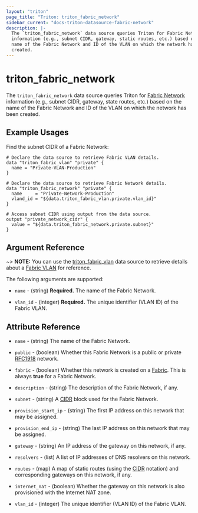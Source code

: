 ```yaml
---
layout: "triton"
page_title: "Triton: triton_fabric_network"
sidebar_current: "docs-triton-datasource-fabric-network"
description: |-
  The `triton_fabric_network` data source queries Triton for Fabric Network
  information (e.g., subnet CIDR, gateway, static routes, etc.) based on the
  name of the Fabric Network and ID of the VLAN on which the network has been
  created.
---
```


# triton_fabric_network

The `triton_fabric_network` data source queries Triton for [Fabric Network][4]
information (e.g., subnet CIDR, gateway, state routes, etc.) based on the
name of the Fabric Network and ID of the VLAN on which the network has been
created.

## Example Usages

Find the subnet CIDR of a Fabric Network:

```hcl
# Declare the data source to retrieve Fabric VLAN details.
data "triton_fabric_vlan" "private" {
  name = "Private-VLAN-Production"
}

# Declare the data source to retrieve Fabric Network details.
data "triton_fabric_network" "private" {
  name     = "Private-Network-Production"
  vland_id = "${data.triton_fabric_vlan.private.vlan_id}"
}

# Access subnet CIDR using output from the data source.
output "private_network_cidr" {
  value = "${data.triton_fabric_network.private.subnet}"
}
```

## Argument Reference

~> **NOTE:** You can use the [triton_fabric_vlan][1] data source to
retrieve details about a [Fabric VLAN][2] for reference.

The following arguments are supported:

* `name` - (string)
    **Required.** The name of the Fabric Network.

* `vlan_id` - (integer)
    **Required.** The unique identifier (VLAN ID) of the Fabric VLAN.

## Attribute Reference

* `name` - (string)
    The name of the Fabric Network.

* `public` - (boolean)
    Whether this Fabric Network is a public or private [RFC1918][3] network.

* `fabric` - (boolean)
    Whether this network is created on a [Fabric][4]. This is always
    **true** for a Fabric Network.

* `description` - (string)
    The description of the Fabric Network, if any.

* `subnet` - (string)
    A [CIDR][5] block used for the Fabric Network.

* `provision_start_ip` - (string)
    The first IP address on this network that may be assigned.

* `provision_end_ip` - (string)
    The last IP address on this network that may be assigned.

* `gateway` - (string)
    An IP address of the gateway on this network, if any.

* `resolvers` - (list)
    A list of IP addresses of DNS resolvers on this network.

* `routes` - (map)
    A map of static routes (using the [CIDR][5] notation) and corresponding gateways on this network, if any.

* `internet_nat` - (boolean)
    Whether the gateway on this network is also provisioned with the
    Internet NAT zone.

* `vlan_id` - (integer)
    The unique identifier (VLAN ID) of the Fabric VLAN.

[1]: /docs/providers/triton/d/triton_fabric_vlan.html
[2]: https://docs.joyent.com/public-cloud/network/sdn#vlans
[3]: https://tools.ietf.org/html/rfc1918
[4]: https://docs.joyent.com/public-cloud/network/sdn
[5]: https://tools.ietf.org/html/rfc4632
